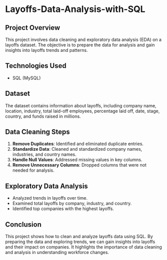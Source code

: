 # Layoffs-Data-Analysis-with-SQL

## Project Overview
This project involves data cleaning and exploratory data analysis (EDA) on a layoffs dataset. The objective is to prepare the data for analysis and gain insights into layoffs trends and patterns.

## Technologies Used
- SQL (MySQL)

## Dataset
The dataset contains information about layoffs, including company name, location, industry, total laid-off employees, percentage laid off, date, stage, country, and funds raised in millions.

## Data Cleaning Steps
1. **Remove Duplicates**: Identified and eliminated duplicate entries.
2. **Standardize Data**: Cleaned and standardized company names, industries, and country names.
3. **Handle Null Values**: Addressed missing values in key columns.
4. **Remove Unnecessary Columns**: Dropped columns that were not needed for analysis.

## Exploratory Data Analysis
- Analyzed trends in layoffs over time.
- Examined total layoffs by company, industry, and country.
- Identified top companies with the highest layoffs.

## Conclusion

This project shows how to clean and analyze layoffs data using SQL. By preparing the data and exploring trends, we can gain insights into layoffs and their impact on companies. It highlights the importance of data cleaning and analysis in understanding workforce changes.
